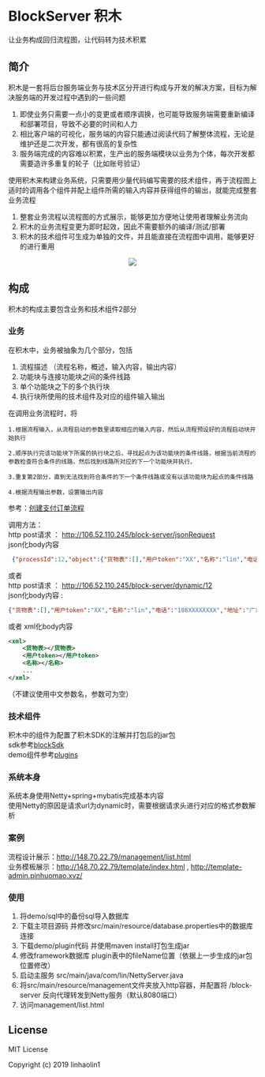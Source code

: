 # BlockServer 积木
让业务构成回归流程图，让代码转为技术积累

## 简介

积木是一套将后台服务端业务与技术区分开进行构成与开发的解决方案，目标为解决服务端的开发过程中遇到的一些问题
1. 即使业务只需要一点小的变更或者顺序调换，也可能导致服务端需要重新编译和部署项目，导致不必要的时间和人力
2. 相比客户端的可视化，服务端的内容只能通过阅读代码了解整体流程，无论是维护还是二次开发，都有很高的复杂性
3. 服务端完成的内容难以积累，生产出的服务端模块以业务为个体，每次开发都需要造许多重复的轮子（比如账号验证）


使用积木来构建业务系统，只需要用少量代码编写需要的技术组件，再于流程图上适时的调用各个组件并配上组件所需的输入内容并获得组件的输出，就能完成整套业务流程  
1. 整套业务流程以流程图的方式展示，能够更加方便地让使用者理解业务流向  
2. 积木的业务流程变更为即时起效，因此不需要额外的编译/测试/部署  
3. 积木的技术组件可生成为单独的文件，并且能直接在流程图中调用，能够更好的进行重用

<div align="center"><img src="http://106.52.110.245/images/process.png"/></div>

## 构成
积木的构成主要包含业务和技术组件2部分

### 业务
在积木中，业务被抽象为几个部分，包括
1. 流程描述  （流程名称，概述，输入内容，输出内容）
2. 功能块与连接功能块之间的条件线路
3. 单个功能块之下的多个执行块
4. 执行块所使用的技术组件及对应的组件输入输出

在调用业务流程时，将
```
1.根据流程输入，从流程启动的参数里读取相应的输入内容，然后从流程预设好的流程启动块开始执行

2.顺序执行完该功能块下所属的执行块之后，寻找起点为该功能块的条件线路，根据当前流程的参数检查符合条件的线路，然后找到线路所对应的下一个功能块并执行，

3.重复第2部分，直到无法找到符合条件的下一个条件线路或没有以该功能块为起点的条件线路

4.根据流程输出参数，设置输出内容
```

参考：[创建支付订单流程](http://106.52.110.245/management/flowchart.html?processId=12)

调用方法：  
http post请求 ： http://106.52.110.245/block-server/jsonRequest    
json化body内容
```json
 {"processId":12,"object":{"货物表":[],"用户token":"XX","名称":"lin","电话":"186XXXXXXXX","地址":"广东省广州市白云区XXXX"}}
```
或者  
http post请求 ： http://106.52.110.245/block-server/dynamic/12   
json化body内容 :
```json
{"货物表":[],"用户token":"XX","名称":"lin","电话":"186XXXXXXXX","地址":"广东省广州市白云区XXXX"}
```
或者 xml化body内容
```xml
<xml>
	<货物表></货物表>
	<用户token></用户token>
	<名称></名称>
	...
</xml> 
```
（不建议使用中文参数名，参数可为空）



### 技术组件
积木中的组件为配置了积木SDK的注解并打包后的jar包   
sdk参考[blockSdk](https://github.com/linhaolin1/BlockServer/tree/master/sdk/blockSdk)  
demo组件参考[plugins](https://github.com/linhaolin1/BlockServer/tree/master/demo/plugins)


### 系统本身
系统本身使用Netty+spring+mybatis完成基本内容  
使用Netty的原因是请求url为dynamic时，需要根据请求头进行对应的格式参数解析


### 案例
流程设计展示：http://148.70.22.79/management/list.html  
业务模板展示：http://148.70.22.79/template/index.html , http://template-admin.pinhuomao.xyz/

### 使用
1. 将demo/sql中的备份sql导入数据库
2. 下载主项目源码 并修改src/main/resource/database.properties中的数据库连接
3. 下载demo/plugin代码 并使用maven install打包生成jar
4. 修改framework数据库 plugin表中的fileName位置（依据上一步生成的jar包位置修改）
5. 启动主服务 src/main/java/com/lin/NettyServer.java
6. 将src/main/resource/management文件夹放入http容器，并配置将 /block-server 反向代理转发到Netty服务（默认8080端口）
7. 访问management/list.html

## License
MIT License

Copyright (c) 2019 linhaolin1
